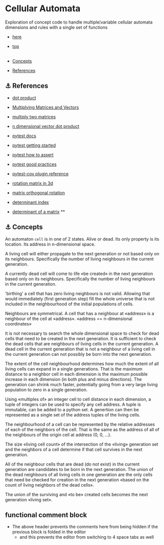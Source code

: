 <!-- cSpell:enable -->
# Cellular Automata

<link href="/home/phil/Documents/data_files/markdown.css" rel="stylesheet"/>

Exploration of concept code to handle multiple¦variable cellular automata dimensions and rules with a single set of functions

* [here](./)
* [top](/home/phil/index.md)
</br></br>

* [Concepts](#link_concepts)
* [References](#link_reference)

<!--
* [Link](#link_link)
## <a name="link_link">⚓</a> Link
-->

## <a name="link_reference">⚓</a> References

* [dot product](https://stackoverflow.com/questions/25592838/generics-of-raw-types-int-float-double-create-weird-error-messages)
* [Multiplying Matrices and Vectors](https://hadrienj.github.io/posts/Deep-Learning-Book-Series-2.2-Multiplying-Matrices-and-Vectors/)
* [multiply two matrices](https://www.geeksforgeeks.org/python-program-multiply-two-matrices/)
* [n dimensional vector dot product](https://stackoverflow.com/questions/28307008/how-to-write-a-function-to-do-the-dot-product-on-n-dimensional-vector)

* [pytest docs](https://docs.pytest.org/en/latest/)
* [pytest getting started](https://docs.pytest.org/en/latest/getting-started.html#get-started)
* [pytest how to assert](https://docs.pytest.org/en/latest/how-to/assert.html)
* [pytest good practices](https://docs.pytest.org/en/latest/explanation/goodpractices.html#test-discovery)

* [pytest-cov plugin reference](https://pytest-cov.readthedocs.io/en/latest/config.html#reference)

* [rotation matrix in 3d](https://en.wikipedia.org/wiki/Rotation_matrix#In_three_dimensions)
* [matrix orthogonal rotation](http://www.euclideanspace.com/maths/algebra/matrix/orthogonal/rotation/)
* [determinant index](https://www.euclideanspace.com/maths/algebra/matrix/functions/determinant/index.htm)
* [determinant of a matrix](https://www.geeksforgeeks.org/determinant-of-a-matrix/) **

## <a name="link_concepts">⚓</a> Concepts

An automaton `cell` is in one of 2 states. Alive or dead. Its only property is its location. Its address in n-dimensional space.

A living cell will either propagate to the next generation or not based only on its neighbours. Specifically the number of living neighbours in the current generation.

A currently dead cell will come to life «be created» in the next generation based only on its neighbours. Specifically the number of living neighbours in the current generation.

'birthing' a cell that has zero living neighbours is not valid. Allowing that would immediately (first generation step) fill the whole universe that is not included in the neighbourhood of the initial populations of cells.

Neighbours are symmetrical. A cell that has a neighbour at «address» is a neighbour of the cell at «address». «address == n-dimensional coordinates»

It is not necessary to search the whole dimensional space to check for dead cells that need to be created in the next generation. It is sufficient to check the dead cells that are neighbours of living cells in the current generation. A dead cell in the current generation that is not a neighbour of a living cell in the current generation can not possibly be born into the next generation.

The extent of the cell neighbourhood determines how much the extent of all living cells can expand in a single generations. That is the maximum distance to a neighbor cell in each dimension is the maximum possible increase in each dimension (in both plus and minus directions). The generation can shrink much faster, potentially going from a very large living population to zero in a single generation.

Using «multiples of» an integer cell to cell distance in each dimension, a tuple of integers can be used to specify any cell address. A tuple is immutable, can be added to a python set. A genertion can then be represented as a single set of the address tuples of the living cells.

The neighbourhood of a cell can be represented by the relative addresses of each of the neighbors of the cell. That is the same as the address of all of the neighbours of the origin cell at address (0, 0, …).

The size «living cell count» of the intersection of the «living» generation set and the neighbors of a cell determine if that cell survives in the next generation.

All of the neighbour cells that are dead (do not exist) in the current generation are candidates to be born in the next generation. The union of the dead neighbours of all living cells in one generation are the only cells that need be checked for creation in the next generation «based on the count of living neighbors of the dead cells».

The union of the surviving and «to be» created cells becomes the next generation «living set».

## functional comment block

* The above header prevents the comments here from being hidden if the previous block is folded in the editor
  * and this prevents the editor from switching to 4 space tabs as well

<!-- cSpell:disable -->
<!-- cSpell:enable -->
<!--
# cSpell:disable
# cSpell:enable
cSpell:words
cSpell:ignore
cSpell:enableCompoundWords
-->
